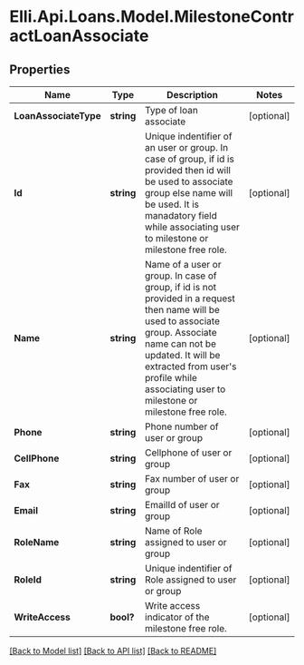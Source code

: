 # Elli.Api.Loans.Model.MilestoneContractLoanAssociate
## Properties

Name | Type | Description | Notes
------------ | ------------- | ------------- | -------------
**LoanAssociateType** | **string** | Type of loan associate | [optional] 
**Id** | **string** | Unique indentifier of an user or group. In case of group, if id is provided then id will be used to associate group else name will be used. It is manadatory field while associating user to milestone or milestone free role. | [optional] 
**Name** | **string** | Name of a user or group. In case of group, if id is not provided in a request then name will be used to associate group. Associate name can not be updated. It will be extracted from user&#39;s profile while associating user to milestone or milestone free role. | [optional] 
**Phone** | **string** | Phone number of user or group | [optional] 
**CellPhone** | **string** | Cellphone of user or group | [optional] 
**Fax** | **string** | Fax number of user or group | [optional] 
**Email** | **string** | EmailId of user or group | [optional] 
**RoleName** | **string** | Name of Role assigned to user or group | [optional] 
**RoleId** | **string** | Unique indentifier of Role assigned to user or group | [optional] 
**WriteAccess** | **bool?** | Write access indicator of the milestone free role. | [optional] 

[[Back to Model list]](../README.md#documentation-for-models) [[Back to API list]](../README.md#documentation-for-api-endpoints) [[Back to README]](../README.md)

